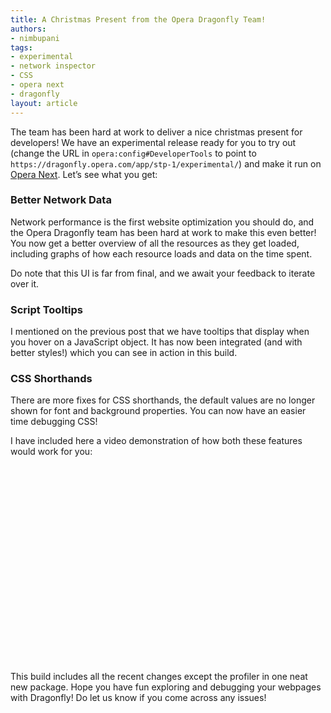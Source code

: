 ```yaml
---
title: A Christmas Present from the Opera Dragonfly Team!
authors:
- nimbupani
tags:
- experimental
- network inspector
- CSS
- opera next
- dragonfly
layout: article
---
```

<p>The team has been hard at work to deliver a nice christmas present for developers! We have an experimental release ready for you to try out (change the URL in <code>opera:config#DeveloperTools</code> to point to <code><a>https://dragonfly.opera.com/app/stp-1/experimental/</a></code>) and make it run on <a href="http://opera.com/next/">Opera Next</a>. Let&#8217;s see what you get:</p>

<h3 id="better_network_data">Better Network Data</h3>

<p>Network performance is the first website optimization you should do, and the Opera Dragonfly team has been hard at work to make this even better! You now get a better overview of all the resources as they get loaded, including graphs of how each resource loads and data on the time spent. </p>

<p>Do note that this UI is far from final, and we await your feedback to iterate over it.</p>

<h3 id="script_tooltips">Script Tooltips</h3>

<p>I mentioned on the previous post that we have tooltips that display when you hover on a JavaScript object. It has now been integrated (and with better styles!) which you can see in action in this build. </p>


<h3 id="css_shorthands">CSS Shorthands</h3>

<p>There are more fixes for CSS shorthands, the default values are no longer shown for font and background properties. You can now have an easier time debugging CSS! </p>

<p>I have included here a video demonstration of how both these features would work for you:</p>

<object width="560" height="315"><param name="movie" value="http://www.youtube.com/v/Zng4yzE_Eg8?version=3&amp;amp;hl=en_US&amp;amp;rel=0" /><param name="allowFullScreen" value="true" /><param name="allowscriptaccess" value="never" /><embed src="http://www.youtube.com/v/Zng4yzE_Eg8?version=3&amp;amp;hl=en_US&amp;amp;rel=0" type="application/x-shockwave-flash" width="560" height="315" allowfullscreen="true" allowscriptaccess="never" /></object>

<p>This build includes all the recent changes except the profiler in one neat new package. Hope you have fun exploring and debugging your webpages with Dragonfly! Do let us know if you come across any issues!</p>
